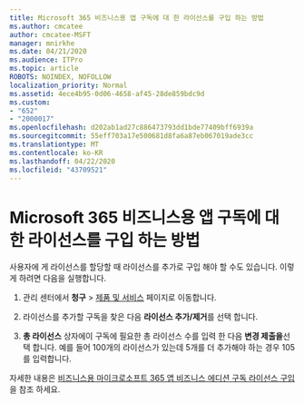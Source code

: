 ```yaml
---
title: Microsoft 365 비즈니스용 앱 구독에 대 한 라이선스를 구입 하는 방법
ms.author: cmcatee
author: cmcatee-MSFT
manager: mnirkhe
ms.date: 04/21/2020
ms.audience: ITPro
ms.topic: article
ROBOTS: NOINDEX, NOFOLLOW
localization_priority: Normal
ms.assetid: 4ece4b95-0d06-4658-af45-28de859bdc9d
ms.custom:
- "652"
- "2000017"
ms.openlocfilehash: d202ab1ad27c886473793dd1bde77409bff6939a
ms.sourcegitcommit: 55eff703a17e500681d8fa6a87eb067019ade3cc
ms.translationtype: MT
ms.contentlocale: ko-KR
ms.lasthandoff: 04/22/2020
ms.locfileid: "43709521"
---
```

# <a name="how-to-buy-licenses-for-your-microsoft-365-apps-for-business-subscription"></a>Microsoft 365 비즈니스용 앱 구독에 대 한 라이선스를 구입 하는 방법

사용자에 게 라이선스를 할당할 때 라이선스를 추가로 구입 해야 할 수도 있습니다. 이렇게 하려면 다음을 실행합니다.
  
1. 관리 센터에서 **청구** \> [제품 및 서비스](https://go.microsoft.com/fwlink/p/?linkid=842054) 페이지로 이동합니다.

2. 라이선스를 추가할 구독을 찾은 다음 **라이선스 추가/제거**를 선택 합니다.

3. **총 라이선스** 상자에이 구독에 필요한 총 라이선스 수를 입력 한 다음 **변경 제출을**선택 합니다. 예를 들어 100개의 라이선스가 있는데 5개를 더 추가해야 하는 경우 105를 입력합니다.

자세한 내용은 [비즈니스용 마이크로소프트 365 앱 비즈니스 에디션 구독 라이선스 구입](https://docs.microsoft.com/office365/admin/subscriptions-and-billing/buy-licenses)을 참조 하세요.